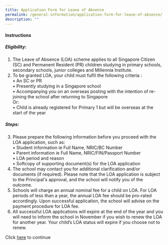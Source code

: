 ```yaml
---
title: Application Form for Leave of Absence
permalink: /general-information/application-form-for-leave-of-absence/
description: ""
---
```

#### Instructions

##### Eligibility:<br>
1) The Leave of Absence (LOA) scheme applies to all Singapore Citizen (SC) and Permanent Resident (PR) children studying in primary schools, secondary schools, junior colleges and Millennia Institute. 
2) To be granted LOA, your child must fulfil the following criteria : <br>
•	An SC or PR <br>
•	Presently studying in a Singapore school <br>
•	Accompanying you on an overseas posting with the intention of re-joining the school after returning to Singapore <br>
Or: <br>
•	Child is already registered for Primary 1 but will be overseas at the start of the year <br>

##### Steps: <br>
3) Please prepare the following information before you proceed with the LOA application, such as: <br>
•	Student information ie Full Name, NRIC/BC Number <br>
•	Parent information ie Full Name, NRIC/FIN/Passport Number <br>
•	LOA period and reason <br>
•	Softcopy of supporting document(s) for the LOA application <br>
4) The school may contact you for additional clarification and/or documents (if required). Please note that the LOA application is subject to the Principal's approval, and the school will notify you of the outcome. 
5) Schools will charge an annual nominal fee for a child on LOA. For LOA periods of less than a year, the annual LOA fee should be pro-rated accordingly. Upon successful application, the school will advise on the payment procedure for LOA fee. 
6) All successful LOA applications will expire at the end of the year and you will need to inform the school in November if you wish to renew the LOA for another year. Your child’s LOA status will expire if you choose not to renew.


Click [here](https://form.gov.sg/64abbbae4f9e280011212de5) to continue